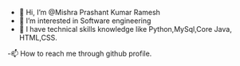 - 👋 Hi, I’m @Mishra Prashant Kumar Ramesh
- 👀 I’m interested in Software engineering
- 🌱 I have technical skills knowledge like Python,MySql,Core Java, HTML,CSS.

-📫 How to reach me through github profile.

<!---
PrashantMish/PrashantMish is a ✨ special ✨ repository because its `README.md` (this file) appears on your GitHub profile.
You can click the Preview link to take a look at your changes.
--->
